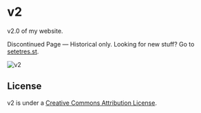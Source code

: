 v2
==

v2.0 of my website.

Discontinued Page &#8212; Historical only. Looking for new stuff? Go to [setetres.st].

![v2](http://files.setetres.st/img/v2-header.gif?v=1&raw=true)

License
-------

v2 is under a [Creative Commons Attribution License].

[setetres.st]: http://setetres.st
[Creative Commons Attribution License]: http://creativecommons.org/licenses/by/4.0
